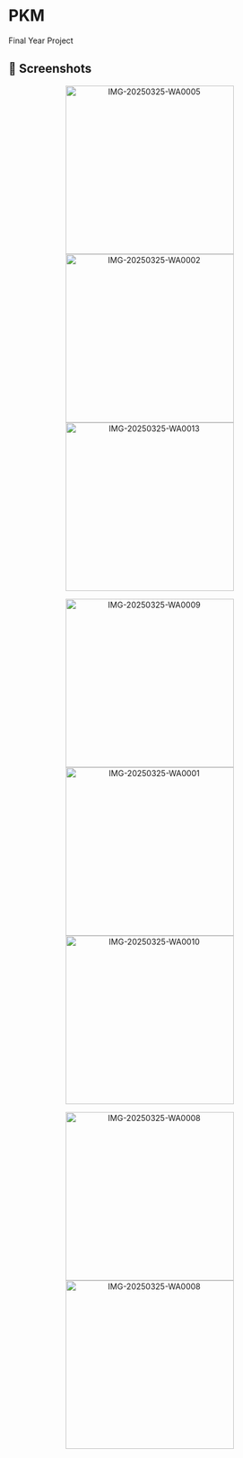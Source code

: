 # PKM
Final Year Project

## 📸 Screenshots

<p align="center">
  <img src="https://github.com/user-attachments/assets/b0bbc9cf-4d8e-4990-ae12-f9d498112628" alt="IMG-20250325-WA0005" width="300"/>
  <img src="https://github.com/user-attachments/assets/de373b6b-8e5f-4d13-9460-8df2f1df28bd" alt="IMG-20250325-WA0002" width="300"/> 
  <img src="https://github.com/user-attachments/assets/9f85c527-391c-42a8-90db-7193baa41034" alt="IMG-20250325-WA0013" width="300"/> 
</p>

<p align="center">
  <img src="https://github.com/user-attachments/assets/33bb923b-459b-46c7-a940-9e402e7ea0d5" alt="IMG-20250325-WA0009" width="300"/>
  <img src="https://github.com/user-attachments/assets/c2b6c198-8918-4d41-a586-9ca9c2417149" alt="IMG-20250325-WA0001" width="300"/> 
  <img src="https://github.com/user-attachments/assets/8362cc6b-2057-447c-b4fa-1752d07ed96a" alt="IMG-20250325-WA0010" width="300"/> 
</p>

<p align="center">
  <img src="https://github.com/user-attachments/assets/bc76db8c-0c2b-430f-984e-8942d3e72837" alt="IMG-20250325-WA0008" width="300"/>
  <img src="https://github.com/user-attachments/assets/58cc162b-3c91-4347-b639-60eae9de5694" alt="IMG-20250325-WA0008" width="300"/> 
</p>

